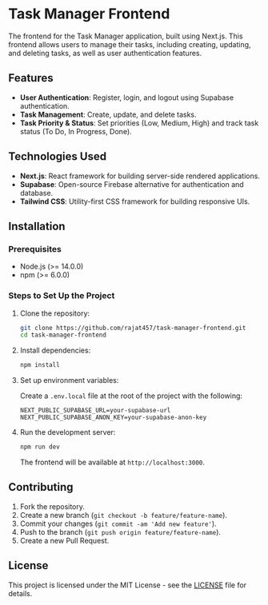 
# Task Manager Frontend

The frontend for the Task Manager application, built using Next.js. This frontend allows users to manage their tasks, including creating, updating, and deleting tasks, as well as user authentication features.

## Features

- **User Authentication**: Register, login, and logout using Supabase authentication.
- **Task Management**: Create, update, and delete tasks.
- **Task Priority & Status**: Set priorities (Low, Medium, High) and track task status (To Do, In Progress, Done).

## Technologies Used

- **Next.js**: React framework for building server-side rendered applications.
- **Supabase**: Open-source Firebase alternative for authentication and database.
- **Tailwind CSS**: Utility-first CSS framework for building responsive UIs.

## Installation

### Prerequisites

- Node.js (>= 14.0.0)
- npm (>= 6.0.0)

### Steps to Set Up the Project

1. Clone the repository:

   ```bash
   git clone https://github.com/rajat457/task-manager-frontend.git
   cd task-manager-frontend
   ```

2. Install dependencies:

   ```bash
   npm install
   ```

3. Set up environment variables:

   Create a `.env.local` file at the root of the project with the following:

   ```env
   NEXT_PUBLIC_SUPABASE_URL=your-supabase-url
   NEXT_PUBLIC_SUPABASE_ANON_KEY=your-supabase-anon-key
   ```

4. Run the development server:

   ```bash
   npm run dev
   ```

   The frontend will be available at `http://localhost:3000`.

## Contributing

1. Fork the repository.
2. Create a new branch (`git checkout -b feature/feature-name`).
3. Commit your changes (`git commit -am 'Add new feature'`).
4. Push to the branch (`git push origin feature/feature-name`).
5. Create a new Pull Request.

## License

This project is licensed under the MIT License - see the [LICENSE](LICENSE) file for details.
